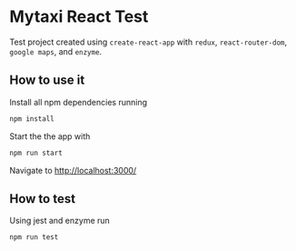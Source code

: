 # Mytaxi React Test

Test project created using `create-react-app` with `redux`, `react-router-dom`, `google maps`, and `enzyme`.


## How to use it

Install all npm dependencies running

```bash
npm install
```

Start the the app with

```bash
npm run start
```

Navigate to [http://localhost:3000/](http://localhost:3000/)

## How to test

Using jest and enzyme run
```bash
npm run test
```


